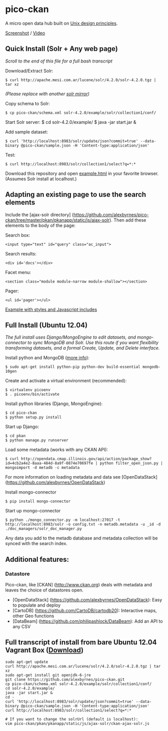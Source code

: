 pico-ckan
===================

A micro open data hub built on [Unix design principles](http://en.wikipedia.org/wiki/Unix_philosophy).

[Screenshot](https://github.com/alexbyrnes/pico-ckan/blob/master/screenshot_markup.md) / [Video](http://www.youtube.com/watch?v=1VL7y9VS5uw)

## Quick Install (Solr + Any web page)

*Scroll to the end of this file for a full bash transcript*

Download/Extract Solr:

    $ curl http://apache.mesi.com.ar/lucene/solr/4.2.0/solr-4.2.0.tgz | tar xz

*(Please replace with another [solr mirror](http://www.apache.org/dyn/closer.cgi/lucene/solr/4.2.0))*

Copy schema to Solr:

    $ cp pico-ckan/schema.xml solr-4.2.0/example/solr/collection1/conf/

Start Solr server:
    $ cd solr-4.2.0/example/
    $ java -jar start.jar &

Add sample dataset:

    $ curl 'http://localhost:8983/solr/update/json?commit=true' --data-binary @pico-ckan/sample.json -H 'Content-type:application/json'

Test:

    $ curl http://localhost:8983/solr/collection1/select?q=*:*

Download this repository and open [example.html](https://github.com/alexbyrnes/pico-ckan/blob/master/example.html) in your favorite browser.  (Assumes Solr install at localhost.)


## Adapting an existing page to use the search elements

Include the [ajax-solr directory] (https://github.com/alexbyrnes/pico-ckan/tree/master/pkan/pkanapp/static/js/ajax-solr).  Then add these elements to the body of the page:

Search box:

    <input type="text" id="query" class="ac_input">

Search results:

    <div id='docs'></div>

Facet menu:

    <section class="module module-narrow module-shallow"></section>

Pager:

    <ul id='pager'></ul>

[Example with styles and Javascript includes](https://github.com/alexbyrnes/pico-ckan/blob/master/example.html)



## Full Install (Ubuntu 12.04)

*The full install uses Django/MongoEngine to edit datasets, and mongo-connector to sync MongoDB and Solr.  Use this route if you want flexibility transforming datasets, and a formal Create, Update, and Delete interface.*

Install python and MongoDB ([more info](http://docs.mongodb.org/manual/tutorial/install-mongodb-on-ubuntu/)):

    $ sudo apt-get install python-pip python-dev build-essential mongodb-10gen

Create and activate a virtual environment (recommended):

    $ virtualenv picoenv
    $ . picoenv/bin/activate

Install python libraries (Django, MongoEngine):

    $ cd pico-ckan
    $ python setup.py install 

Start up Django:

    $ cd pkan
    $ python manage.py runserver

Load some metadata (works with any CKAN API):

    $ curl http://opendata.cmap.illinois.gov/api/action/package_show?id=4cb2a4e2-8aaa-484d-8a9f-0874e70697fe | python filter_open_json.py | mongoimport -d metadb -c metadata

For more information on loading metadata and data see [OpenDataStack] (https://github.com/alexbyrnes/OpenDataStack)

Install mongo-connector

    $ pip install mongo-connector

Start up mongo-connector

    $ python ./mongo_connector.py -m localhost:27017 -t http://localhost:8983/solr -o config.txt -n metadb.metadata -u _id -d ./doc_managers/solr_doc_manager.py

Any data you add to the metadb database and metadata collection will be synced with the search index.


## Additional features:

### Datastore

Pico-ckan, like [CKAN] (http://www.ckan.org) deals with metadata and leaves the choice of datastores open.  

* [OpenDataStack] (https://github.com/alexbyrnes/OpenDataStack): Easy to populate and deploy
* [CartoDB] (https://github.com/CartoDB/cartodb20): Interactive maps, other Geo functions
* [DataBeam] (https://github.com/philipashlock/DataBeam): Add an API to any CSV

## Full transcript of install from bare Ubuntu 12.04 Vagrant Box ([Download](http://cloud-images.ubuntu.com/precise/current/precise-server-cloudimg-vagrant-amd64-disk1.box))

```
sudo apt-get update
curl http://apache.mesi.com.ar/lucene/solr/4.2.0/solr-4.2.0.tgz | tar xz
sudo apt-get install git openjdk-6-jre
git clone https://github.com/alexbyrnes/pico-ckan.git
cp pico-ckan/schema.xml solr-4.2.0/example/solr/collection1/conf/
cd solr-4.2.0/example/
java -jar start.jar &
cd -
curl 'http://localhost:8983/solr/update/json?commit=true' --data-binary @pico-ckan/sample.json -H 'Content-type:application/json'
curl http://localhost:8983/solr/collection1/select?q=*:*

# If you want to change the solrUrl (default is localhost):
vim pico-ckan/pkan/pkanapp/static/js/ajax-solr/ckan-ajax-solr.js
```

